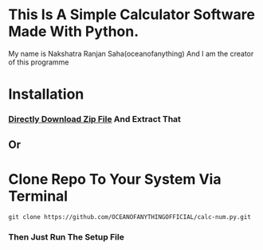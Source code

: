 # This Is A Simple Calculator Software Made With Python.
My name is Nakshatra Ranjan Saha(oceanofanything)
 And I am the creator of this programme
# Installation
### [Directly Download Zip File](https://github.com/OCEANOFANYTHINGOFFICIAL/calc-num.py/archive/refs/heads/main.zip) And Extract That
## Or
# Clone Repo To Your System Via Terminal
```git
git clone https://github.com/OCEANOFANYTHINGOFFICIAL/calc-num.py.git
```
### Then Just Run The Setup File